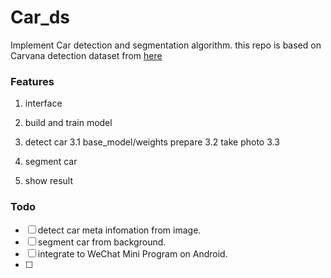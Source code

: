 # Car_ds
Implement Car detection and segmentation algorithm. this repo is based on Carvana detection dataset from [here](https://www.kaggle.com/c/carvana-image-masking-challenge/data)

### Features
1. interface


2. build and train model


3. detect car
    3.1 base_model/weights prepare
    3.2 take photo
    3.3 

4. segment car


5. show result



### Todo
+ [ ] detect car meta infomation from image.
+ [ ] segment car from background.
+ [ ] integrate to WeChat Mini Program on Android.
+ [ ] 
